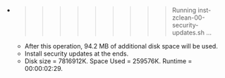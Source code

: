 * >>>>>>>>> Running inst-zclean-00-security-updates.sh ...
  * After this operation, 94.2 MB of additional disk space will be used.
  * Install security updates at the ends.
  * Disk size = 7816912K. Space Used = 259576K. Runtime = 00:00:02:29.
